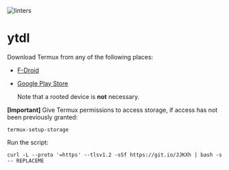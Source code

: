 ![linters](https://github.com/nth10sd/ytdl/workflows/linters/badge.svg)

# ytdl

Download Termux from any of the following places:

* [F-Droid](https://f-droid.org/en/packages/com.termux/)
* [Google Play Store](https://play.google.com/store/apps/details?id=com.termux)

    Note that a rooted device is **not** necessary.

**\[Important\]** Give Termux permissions to access storage, if access has not been previously granted:

`termux-setup-storage`

Run the script:

`curl -L --proto '=https' --tlsv1.2 -sSf https://git.io/JJKXh | bash -s -- REPLACEME`
